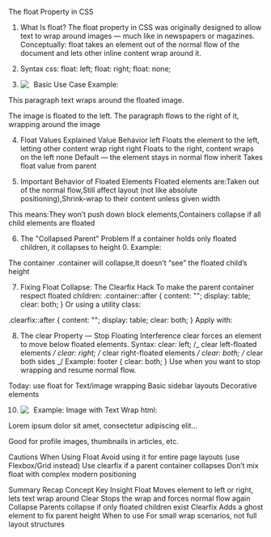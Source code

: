 The float Property in CSS

1. What Is float?
   The float property in CSS was originally designed to allow text to wrap around images — much like in newspapers or magazines.
   Conceptually:
   float takes an element out of the normal flow of the document and lets other inline content wrap around it.

2. Syntax
   css:
   float: left;
   float: right;
   float: none;
3. Basic Use Case
   Example:
   <img src="photo.jpg" style="float: left; margin-right: 10px;">

<p>This paragraph text wraps around the floated image.</p>
The image is floated to the left. The paragraph flows to the right of it, wrapping around the image

4. Float Values Explained
   Value Behavior
   left Floats the element to the left, letting other content wrap right
   right Floats to the right, content wraps on the left
   none Default — the element stays in normal flow
   inherit Takes float value from parent

5. Important Behavior of Floated Elements
   Floated elements are:Taken out of the normal flow,Still affect layout (not like absolute positioning),Shrink-wrap to their content unless given width

This means:They won’t push down block elements,Containers collapse if all child elements are floated

6. The "Collapsed Parent" Problem
If a container holds only floated children, it collapses to height 0.
Example:
<div class="container">
  <div class="box" style="float: left;"></div>
</div>
The container .container will collapse,It doesn’t “see” the floated child’s height

7. Fixing Float Collapse: The Clearfix Hack
   To make the parent container respect floated children:
   .container::after {
   content: "";
   display: table;
   clear: both;
   }
   Or using a utility class:

.clearfix::after {
content: "";
display: table;
clear: both;
}
Apply with:

<div class="container clearfix">

8. The clear Property — Stop Floating Interference
   clear forces an element to move below floated elements.
   Syntax:
   clear: left; /_ clear left-floated elements _/
   clear: right; /_ clear right-floated elements _/
   clear: both; /_ clear both sides _/
   Example:
   footer {
   clear: both;
   }
   Use when you want to stop wrapping and resume normal flow.

Today: use float for
Text/image wrapping
Basic sidebar layouts
Decorative elements

10. Example: Image with Text Wrap
    html:
    <img src="profile.jpg" style="float: left; margin-right: 10px;">

<p>Lorem ipsum dolor sit amet, consectetur adipiscing elit...</p>
Good for profile images, thumbnails in articles, etc.

Cautions When Using Float
Avoid using it for entire page layouts (use Flexbox/Grid instead)
Use clearfix if a parent container collapses
Don’t mix float with complex modern positioning

Summary Recap
Concept Key Insight
Float Moves element to left or right, lets text wrap around
Clear Stops the wrap and forces normal flow again
Collapse Parents collapse if only floated children exist
Clearfix Adds a ghost element to fix parent height
When to use For small wrap scenarios, not full layout structures
